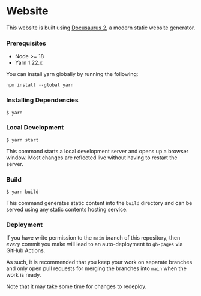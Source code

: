 # Website

This website is built using [Docusaurus 2](https://docusaurus.io/), a modern static website generator.

### Prerequisites
- Node >= 18
- Yarn 1.22.x

You can install yarn globally by running the following:
```
npm install --global yarn
```

### Installing Dependencies

```
$ yarn
```

### Local Development

```
$ yarn start
```

This command starts a local development server and opens up a browser window. Most changes are reflected live without having to restart the server.

### Build

```
$ yarn build
```

This command generates static content into the `build` directory and can be served using any static contents hosting service.

### Deployment

If you have write permission to the `main` branch of this repository, then _every_ commit you make will lead to an auto-deployment to `gh-pages` via GitHub Actions.

As such, it is recommended that you keep your work on separate branches and only open pull requests for merging the branches into `main` when the work is ready.

Note that it may take some time for changes to redeploy.
